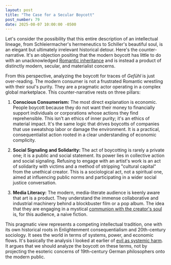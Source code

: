 ```yaml
---
layout: post
title: "The Case for a Secular Boycott"
post_number: 79
date: 2025-08-07 10:00:00 -0500
---
```


Let's consider the possibility that this entire description of an intellectual lineage, from Schleiermacher's hermeneutics to Schiller's beautiful soul, is an elegant but ultimately irrelevant historical detour. Here's the counter-narrative. It's an objection positing that the modern boycott has little to do with an unacknowledged [Romantic inheritance](/post-73) and is instead a product of distinctly modern, secular, and materialist concerns.

From this perspective, analyzing the boycott for traces of *Gefühl* is just over-reading. The modern consumer is not a frustrated Romantic wrestling with their soul's purity. They are a pragmatic actor operating in a complex global marketplace. This counter-narrative rests on three pillars:

1. **Conscious Consumerism:** The most direct explanation is economic. People boycott because they do not want their money to financially support individuals or corporations whose actions they find reprehensible. This isn't an ethics of inner purity; it's an ethics of material impact. It's the same logic that drives boycotts of companies that use sweatshop labor or damage the environment. It is a practical, consequentialist action rooted in a clear understanding of economic complicity.

2. **Social Signaling and Solidarity:** The act of boycotting is rarely a private one; it is a public and social statement. Its power lies in collective action and social signaling. Refusing to engage with an artist's work is an act of solidarity with victims and a method of stripping "cultural capital" from the unethical creator. This is a sociological act, not a spiritual one, aimed at influencing public norms and participating in a wider social justice conversation.

3. **Media Literacy:** The modern, media-literate audience is keenly aware that art is a product. They understand the immense collaborative and industrial machinery behind a blockbuster film or a pop album. The idea that they are engaging in a mystical [communion with the creator's soul](/post-78) is, for this audience, a naive fiction.

This pragmatic view represents a competing intellectual tradition, one with its own historical roots in Enlightenment consequentialism and 20th-century sociology. It sees the world in terms of systems, power, and economic flows. It's basically the analysis I looked at earlier of [evil as systemic harm](/post-10). It argues that we should analyze the boycott on these terms, not by projecting the esoteric concerns of 19th-century German philosophers onto the modern public.